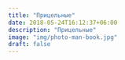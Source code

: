 ```yaml
---
title: "Прицельные"
date: 2018-05-24T16:12:37+06:00
description: "Прицельные"
image: "img/photo-man-book.jpg"
draft: false
---
```

